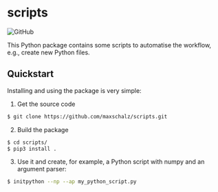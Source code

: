 # scripts
![GitHub](https://img.shields.io/github/license/maxschalz/scripts?color=informational&style=plastic)

This Python package contains some scripts to automatise the workflow, e.g.,
create new Python files.

## Quickstart
Installing and using the package is very simple:
1. Get the source code
```bash
$ git clone https://github.com/maxschalz/scripts.git
```
2. Build the package
```bash
$ cd scripts/
$ pip3 install .
```
3. Use it and create, for example, a Python script with numpy and an argument parser:
```bash
$ initpython --np --ap my_python_script.py
```
